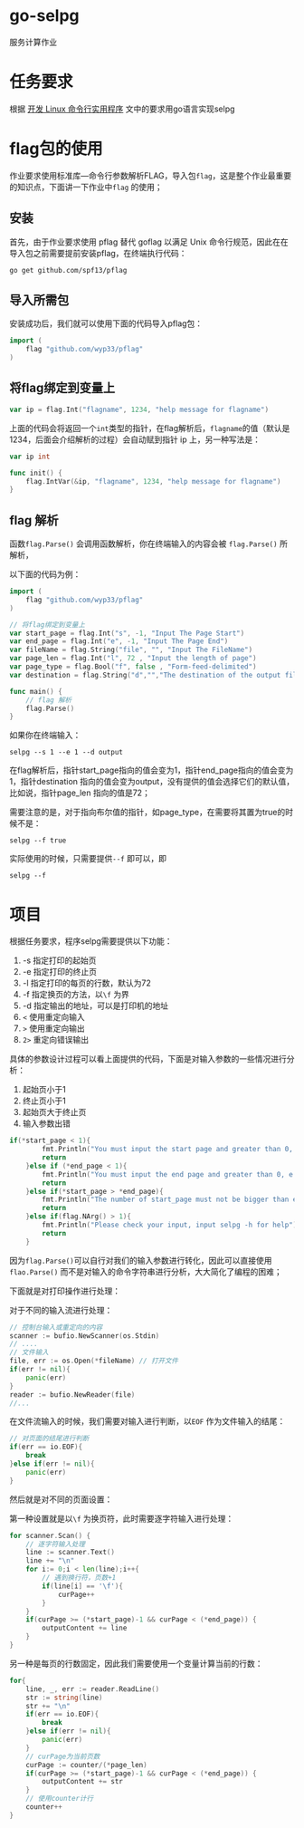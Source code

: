 # go-selpg
服务计算作业

# 任务要求

根据 [开发 Linux 命令行实用程序](https://www.ibm.com/developerworks/cn/linux/shell/clutil/index.html) 文中的要求用go语言实现selpg

# flag包的使用

作业要求使用标准库—命令行参数解析FLAG，导入包`flag`，这是整个作业最重要的知识点，下面讲一下作业中`flag` 的使用；

## 安装

首先，由于作业要求使用 pflag 替代 goflag 以满足 Unix 命令行规范，因此在在导入包之前需要提前安装pflag，在终端执行代码：

```
go get github.com/spf13/pflag
```
## 导入所需包
安装成功后，我们就可以使用下面的代码导入pflag包：

```go
import (
	flag "github.com/wyp33/pflag"
)
```

## 将flag绑定到变量上

```go
var ip = flag.Int("flagname", 1234, "help message for flagname")
```

上面的代码会将返回一个`int`类型的指针，在flag解析后，`flagname`的值（默认是1234，后面会介绍解析的过程）会自动赋到指针 ip 上，另一种写法是：

```go
var ip int

func init() {
	flag.IntVar(&ip, "flagname", 1234, "help message for flagname")
}
```

## flag 解析

函数`flag.Parse()` 会调用函数解析，你在终端输入的内容会被 `flag.Parse()` 所解析，

以下面的代码为例：

```go
import (
	flag "github.com/wyp33/pflag"
)

// 将flag绑定到变量上
var start_page = flag.Int("s", -1, "Input The Page Start")
var end_page = flag.Int("e", -1, "Input The Page End")
var fileName = flag.String("file", "", "Input The FileName")
var page_len = flag.Int("l", 72 , "Input the length of page")
var page_type = flag.Bool("f", false , "Form-feed-delimited")
var destination = flag.String("d","","The destination of the output file")

func main() {
	// flag 解析
	flag.Parse()
}
```

如果你在终端输入：

````
selpg --s 1 --e 1 --d output
````

在flag解析后，指针start_page指向的值会变为1，指针end_page指向的值会变为1，指针destination 指向的值会变为output，没有提供的值会选择它们的默认值，比如说，指针page_len 指向的值是72；

需要注意的是，对于指向布尔值的指针，如page_type，在需要将其置为true的时候不是：

```
selpg --f true
```

实际使用的时候，只需要提供`--f` 即可以，即

```
selpg --f
```

# 项目


根据任务要求，程序selpg需要提供以下功能：

1. -s 指定打印的起始页
2. -e 指定打印的终止页
3. -l 指定打印的每页的行数，默认为72
4. -f 指定换页的方法，以`\f` 为界
5. -d 指定输出的地址，可以是打印机的地址
6. `<` 使用重定向输入
7. `>` 使用重定向输出
8. `2>` 重定向错误输出

具体的参数设计过程可以看上面提供的代码，下面是对输入参数的一些情况进行分析：

1. 起始页小于1
2. 终止页小于1
3. 起始页大于终止页
4. 输入参数出错

```go
if(*start_page < 1){
		fmt.Println("You must input the start page and greater than 0, e.g. --s 1")
		return
	}else if (*end_page < 1){
		fmt.Println("You must input the end page and greater than 0, e.g. --e 1")
		return
	}else if(*start_page > *end_page){
		fmt.Println("The number of start_page must not be bigger than end_page")
		return
	}else if(flag.NArg() > 1){
		fmt.Println("Please check your input, input selpg -h for help")
		return
	}
```

因为`flag.Parse()`可以自行对我们的输入参数进行转化，因此可以直接使用`flao.Parse()` 而不是对输入的命令字符串进行分析，大大简化了编程的困难；

下面就是对打印操作进行处理：

对于不同的输入流进行处理：

```go
// 控制台输入或重定向的内容
scanner := bufio.NewScanner(os.Stdin)
// ....
// 文件输入
file, err := os.Open(*fileName) // 打开文件
if(err != nil){
    panic(err)
}
reader := bufio.NewReader(file)
//...
```

在文件流输入的时候，我们需要对输入进行判断，以`EOF` 作为文件输入的结尾：

```go
// 对页面的结尾进行判断
if(err == io.EOF){
	break
}else if(err != nil){
	panic(err)
}
```

然后就是对不同的页面设置：

第一种设置就是以`\f` 为换页符，此时需要逐字符输入进行处理：

```go
for scanner.Scan() {
    // 逐字符输入处理
    line := scanner.Text()
    line += "\n"
    for i:= 0;i < len(line);i++{
        // 遇到换行符，页数+1
        if(line[i] == '\f'){
            curPage++
        }
    }
    if(curPage >= (*start_page)-1 && curPage < (*end_page)) {
        outputContent += line
    }
}
```

另一种是每页的行数固定，因此我们需要使用一个变量计算当前的行数：

```go
for{
    line, _, err := reader.ReadLine()
    str := string(line)
    str += "\n"
    if(err == io.EOF){
        break
    }else if(err != nil){
        panic(err)
    }
    // curPage为当前页数
    curPage := counter/(*page_len)
    if(curPage >= (*start_page)-1 && curPage < (*end_page)) {
        outputContent += str
    }
    // 使用counter计行
    counter++
}
```
